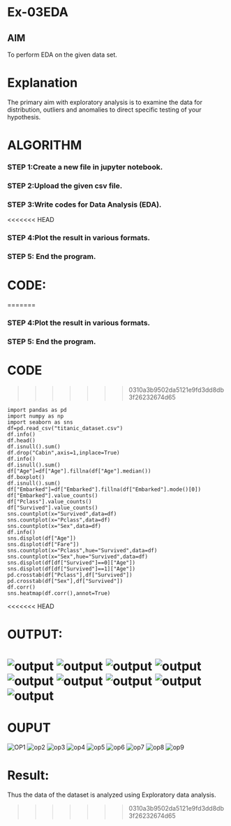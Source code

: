 # Ex-03EDA

## AIM
To perform EDA on the given data set. 

# Explanation
The primary aim with exploratory analysis is to examine the data for distribution, outliers and 
anomalies to direct specific testing of your hypothesis.
 

# ALGORITHM
### STEP 1:Create a new file in jupyter notebook.

### STEP 2:Upload the given csv file.

### STEP 3:Write codes for Data Analysis (EDA).
<<<<<<< HEAD

### STEP 4:Plot the result in various formats.

### STEP 5: End the program.

# CODE:
=======

### STEP 4:Plot the result in various formats.

### STEP 5: End the program.

# CODE
>>>>>>> 0310a3b9502da5121e9fd3dd8db3f26232674d65
```
import pandas as pd
import numpy as np
import seaborn as sns
df=pd.read_csv("titanic_dataset.csv")
df.info()
df.head()
df.isnull().sum()
df.drop("Cabin",axis=1,inplace=True)
df.info()
df.isnull().sum()
df["Age"]=df["Age"].fillna(df["Age"].median())
df.boxplot()
df.isnull().sum()
df["Embarked"]=df["Embarked"].fillna(df["Embarked"].mode()[0])
df["Embarked"].value_counts()
df["Pclass"].value_counts()
df["Survived"].value_counts()
sns.countplot(x="Survived",data=df)
sns.countplot(x="Pclass",data=df)
sns.countplot(x="Sex",data=df)
df.info()
sns.displot(df["Age"])
sns.displot(df["Fare"])
sns.countplot(x="Pclass",hue="Survived",data=df)
sns.countplot(x="Sex",hue="Survived",data=df)
sns.displot(df[df["Survived"]==0]["Age"])
sns.displot(df[df["Survived"]==1]["Age"])
pd.crosstab(df["Pclass"],df["Survived"])
pd.crosstab(df["Sex"],df["Survived"])
df.corr()
sns.heatmap(df.corr(),annot=True)
```
<<<<<<< HEAD
# OUTPUT:
![output](./OP1.png)
![output](op2.png)
![output](op3.png)
![output](op4.png)
![output](op5.png)
![output](op6.png)
![output](op7.png)
![output](op8.png)
![output](op9.png)
=======
# OUPUT
![OP1](https://user-images.githubusercontent.com/93992063/162118281-aba68f45-6f2c-489f-8d64-3905aac252c1.png)
![op2](https://user-images.githubusercontent.com/93992063/162118285-a930f33c-bfbf-4301-8fa4-490520abe8d2.png)
![op3](https://user-images.githubusercontent.com/93992063/162118292-f006ce45-30f1-42df-b0a0-0ab8510492ec.png)
![op4](https://user-images.githubusercontent.com/93992063/162118303-e6523102-826d-43d8-87e7-b5b909cba1ae.png)
![op5](https://user-images.githubusercontent.com/93992063/162118314-280ed671-7dba-4774-a43b-7d82482bc542.png)
![op6](https://user-images.githubusercontent.com/93992063/162118329-a65a0591-6556-4de6-b7ed-06859dd92e3f.png)
![op7](https://user-images.githubusercontent.com/93992063/162118334-aa1bbe1a-d030-46e9-a9a8-98c1bbbd6404.png)
![op8](https://user-images.githubusercontent.com/93992063/162118337-c5995abb-9693-456b-b462-4f232e0d1805.png)
![op9](https://user-images.githubusercontent.com/93992063/162118339-f82adb67-c081-423e-b4d2-657ba510f301.png)

# Result:
Thus the data of the dataset is analyzed using Exploratory data analysis.
>>>>>>> 0310a3b9502da5121e9fd3dd8db3f26232674d65

